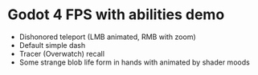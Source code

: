 # Godot 4 FPS with abilities demo

* Dishonored teleport (LMB animated, RMB with zoom)
* Default simple dash
* Tracer (Overwatch) recall
* Some strange blob life form in hands with animated by shader moods
